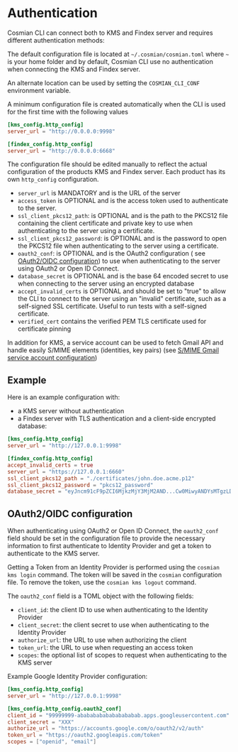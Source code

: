 # Authentication

Cosmian CLI can connect both to KMS and Findex server and requires different authentication methods:

The default configuration file is located at `~/.cosmian/cosmian.toml` where `~` is your home folder and by default,
Cosmian CLI use no authentication when connecting the KMS and Findex server.

An alternate location can be used by setting the `COSMIAN_CLI_CONF` environment
variable.

A minimum configuration file is created automatically when the CLI is used for the
first time with the following values

```toml
[kms_config.http_config]
server_url = "http://0.0.0.0:9998"

[findex_config.http_config]
server_url = "http://0.0.0.0:6668"
```

The configuration file should be edited manually to reflect the actual
configuration of the products KMS and Findex server.
Each product has its own `http_config` configuration.

- `server_url` is MANDATORY and is the URL of the server
- `access_token` is OPTIONAL and is the access token used to authenticate to
  the server.
- `ssl_client_pkcs12_path`: is OPTIONAL and is the path to the PKCS12 file
  containing the client certificate and private key to use when authenticating
  to the server using a certificate.
- `ssl_client_pkcs12_password`: is OPTIONAL and is the password to open the
  PKCS12 file when authenticating to the server using a certificate.
- `oauth2_conf`: is OPTIONAL and is the OAuth2 configuration (
  see [OAuth2/OIDC configuration](./authentication.md))
  to use when authenticating to the server using OAuth2 or Open ID Connect.
- `database_secret` is OPTIONAL and is the base 64 encoded secret to use
  when connecting to the server using an encrypted database
- `accept_invalid_certs` is OPTIONAL and should be set to "true" to allow the
  CLI to connect to the server using an "invalid" certificate, such as a self-signed
  SSL certificate. Useful to run tests with a self-signed certificate.
- `verified_cert` contains the verified PEM TLS certificate used for certificate
  pinning

In addition for KMS, a service account can be used to fetch Gmail API and
handle easily S/MIME elements (identities, key pairs)
(see [S/MIME Gmail service account configuration](./smime_gmail.md))

## Example

Here is an example configuration with:

- a KMS server without authentication
- a Findex server with TLS authentication and a client-side encrypted database:

```toml
[kms_config.http_config]
server_url = "http://127.0.0.1:9998"

[findex_config.http_config]
accept_invalid_certs = true
server_url = "https://127.0.0.1:6660"
ssl_client_pkcs12_path = "./certificates/john.doe.acme.p12"
ssl_client_pkcs12_password = "pkcs12_password"
database_secret = "eyJncm91cF9pZCI6MjkzMjY3MjM2AND...Cw0MiwyANDYsMTgzLDg1XX0="
```

## OAuth2/OIDC configuration

When authenticating using OAuth2 or Open ID Connect, the
`oauth2_conf` field should be set in the configuration file to provide the necessary
information to first authenticate to Identity Provider and get a token to authenticate
to the KMS server.

Getting a Token from an Identity Provider is performed using the `cosmian kms login` command. The token
will be saved in the `cosmian` configuration file. To remove the token, use the `cosmian kms logout` command.

The `oauth2_conf` field is a TOML object with the following fields:

- `client_id`: the client ID to use when authenticating to the Identity Provider
- `client_secret`: the client secret to use when authenticating to the Identity Provider
- `authorize_url`: the URL to use when authorizing the client
- `token_url`: the URL to use when requesting an access token
- `scopes`: the optional list of scopes to request when authenticating to the KMS server

Example Google Identity Provider configuration:

```toml
[kms_config.http_config]
server_url = "http://127.0.0.1:9998"

[kms_config.http_config.oauth2_conf]
client_id = "99999999-abababababababababab.apps.googleusercontent.com"
client_secret = "XXX"
authorize_url = "https://accounts.google.com/o/oauth2/v2/auth"
token_url = "https://oauth2.googleapis.com/token"
scopes = ["openid", "email"]
```
